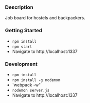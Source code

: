 ### Description
Job board for hostels and backpackers.

### Getting Started
* `npm install`
* `npm start`
* Navigate to http://localhost:1337

### Development
* `npm install`
* `npm install -g nodemon`
* `webpack -w"
* `nodemon server.js`
* Navigate to http://localhost:1337